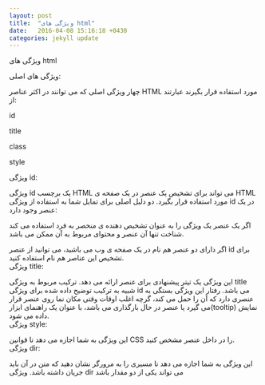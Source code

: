 ```yaml
---
layout: post
title:  "ویژگی های html"
date:   2016-04-08 15:16:18 +0430
categories: jekyll update
---
```


ویژگی های html

ویژگی های اصلی:

چهار ویژگی اصلی که می توانند در اکثر عناصر HTML مورد استفاده قرار بگیرند عبارتند از:

id

title

class

style

ویژگی id:

ویژگی id یک برچسب HTML می تواند برای تشخیص یک عنصر در یک صفحه ی HTML مورد استفاده قرار بگیرد. دو دلیل اصلی برای تمایل شما به استفاده از ویژگی id در یک عنصر وجود دارد:

اگر یک عنصر یک ویژگی را به عنوان تشخیص دهنده ی منحصر به فرد استفاده می کند شناخت تنها آن عنصر و محتوای مربوط به آن ممکن می باشد.

اگر دارای دو عنصر هم نام در یک صفحه ی وب می باشید، می توانید از عنصر id برای تشخیص این عناصر هم نام استفاده کنید. <br>
ویژگی title:

این ویژگی یک تیتر پیشنهادی برای عنصر ارائه می دهد. ترکیب مربوط به ویژگی title شبیه به ترکیب توضیح داده شده برای ویژگی id می باشد. رفتار این ویژگی بستگی به عنصری دارد که آن را حمل می کند، گرچه اغلب اوقات وقتی مکان نما روی عنصر قرار می گیرد یا عنصر در حال بارگذاری می باشد، با عنوان یک راهنمای ابزار(tooltip) نمایش داده می شود. <br>
ویژگی style:

این ویژگی به شما اجازه می دهد تا قوانین CSS را در داخل عنصر مشخص کنید. <br>
ویژگی dir:

این ویژگی به شما اجازه می دهد تا مسیری را به مرورگر نشان دهید که متن در آن باید جریان داشته باشد. ویژگی dir می تواند یکی از دو مقدار باشد
